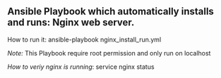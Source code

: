 ## Ansible Playbook which automatically installs and runs: Nginx web server.

How to run it: ansible-playbook nginx_install_run.yml

*Note:* This Playbook require root permission and only run on localhost

*How to veriy nginx is running*: service nginx status
